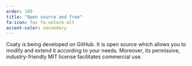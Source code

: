 ```yaml
---
order: 100
title: "Open source and free"
fa-icon: fas fa-unlock-alt
accent-color: secondary
---
```


Coaty is being developed on GitHub. It is open source which
allows you to modify and extend it according to your needs. Moreover,
its permissive, industry-friendly MIT license facilitates commercial use.
